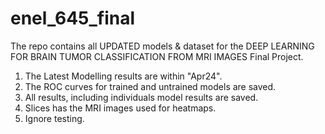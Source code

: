 # enel_645_final

The repo contains all UPDATED models & dataset for the DEEP LEARNING FOR BRAIN TUMOR CLASSIFICATION FROM MRI IMAGES Final Project.

1. The Latest Modelling results are within "Apr24".
2. The ROC curves for trained and untrained models are saved.
3. All results, including individuals model results are saved.
4. Slices has the MRI images used for heatmaps.
5. Ignore testing.

